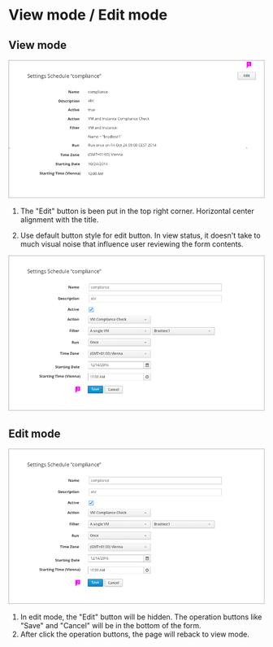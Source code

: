 # View mode / Edit mode

## View mode
![Image highlighting attribute selector](img/view.png)

  1. The "Edit" button is been put in the top right corner. Horizontal center alignment with the title.

  1. Use default button style for edit button. In view status, it doesn't take to much visual noise that influence user reviewing the form contents.


![Image highlighting filter query field](img/edit.png)  

## Edit mode

![Title highlighting active filters bar](img/edit.png)

1. In edit mode, the "Edit" button will be hidden. The operation buttons like "Save" and "Cancel" will be in the bottom of the form.
1. After click the operation buttons, the page will reback to view mode.
